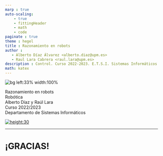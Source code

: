 ```yaml
---
marp : true
auto-scaling:
    - true
    - fittingHeader
    - math
    - code
paginate : true
theme : hegel
title : Razonamiento en robots
author :
   - Alberto Díaz Álvarez <alberto.diaz@upm.es>
   - Raul Lara Cabrera <raul.lara@upm.es>
description : Control. Curso 2022-2023. E.T.S.I. Sistemas Informáticos (UPM)
math: katex
---
```


<!-- _class: titlepage -->
![bg left:33% width:100%](https://www.researchgate.net/profile/Ron-Chrisley/publication/233713911/figure/fig4/AS:650538429472772@1532111856785/The-H-CogAff-architecture-The-additional-central-layer-supports-yet-more-layers-in.png)

<div class="title">Razonamiento en robots</div>
<div class="subtitle">Robótica</div>
<div class="author">Alberto Díaz y Raúl Lara</div>
<div class="date">Curso 2022/2023</div>
<div class="organization">Departamento de Sistemas Informáticos</div>

[![height:30](https://img.shields.io/badge/License-CC%20BY--NC--SA%204.0-informational.svg)](https://creativecommons.org/licenses/by-nc-sa/4.0/)

---

# ¡GRACIAS!<!--_class: transition-->
